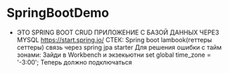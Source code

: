 # SpringBootDemo
* ЭТО SPRING BOOT CRUD ПРИЛОЖЕНИЕ С БАЗОЙ ДАННЫХ ЧЕРЕЗ MYSQL
https://start.spring.io/
СТЕК:
Spring boot
lambook(геттеры сеттеры)
связь через spring jpa starter
Для решения ошибки с тайм зонами: Зайди в Workbench и экзекьютни set global time_zone = '-3:00'; Теперь должно подключаться
